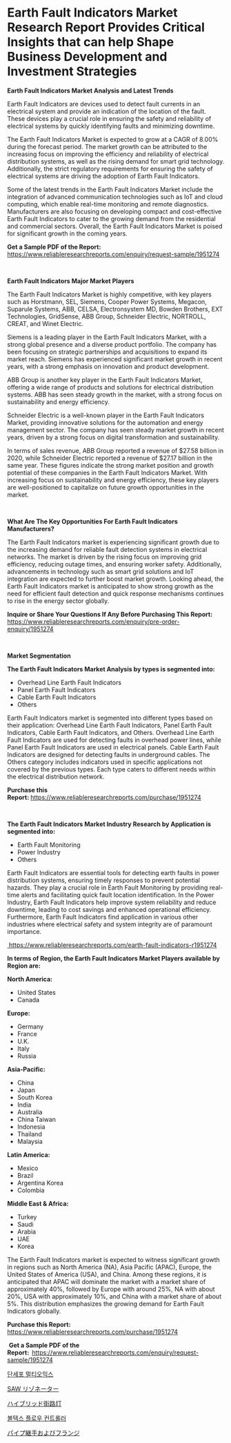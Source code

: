 <p><h1>Earth Fault Indicators Market Research Report Provides Critical Insights that can help Shape Business Development and Investment Strategies</h1></p><p><strong>Earth Fault Indicators Market Analysis and Latest Trends</strong></p>
<p><p>Earth Fault Indicators are devices used to detect fault currents in an electrical system and provide an indication of the location of the fault. These devices play a crucial role in ensuring the safety and reliability of electrical systems by quickly identifying faults and minimizing downtime.</p><p>The Earth Fault Indicators Market is expected to grow at a CAGR of 8.00% during the forecast period. The market growth can be attributed to the increasing focus on improving the efficiency and reliability of electrical distribution systems, as well as the rising demand for smart grid technology. Additionally, the strict regulatory requirements for ensuring the safety of electrical systems are driving the adoption of Earth Fault Indicators.</p><p>Some of the latest trends in the Earth Fault Indicators Market include the integration of advanced communication technologies such as IoT and cloud computing, which enable real-time monitoring and remote diagnostics. Manufacturers are also focusing on developing compact and cost-effective Earth Fault Indicators to cater to the growing demand from the residential and commercial sectors. Overall, the Earth Fault Indicators Market is poised for significant growth in the coming years.</p></p>
<p><strong>Get a Sample PDF of the Report:&nbsp;</strong> <a href="https://www.reliableresearchreports.com/enquiry/request-sample/1951274">https://www.reliableresearchreports.com/enquiry/request-sample/1951274</a></p>
<p>&nbsp;</p>
<p><strong>Earth Fault Indicators Major Market Players</strong></p>
<p><p>The Earth Fault Indicators Market is highly competitive, with key players such as Horstmann, SEL, Siemens, Cooper Power Systems, Megacon, Suparule Systems, ABB, CELSA, Electronsystem MD, Bowden Brothers, EXT Technologies, GridSense, ABB Group, Schneider Electric, NORTROLL, CREAT, and Winet Electric.</p><p>Siemens is a leading player in the Earth Fault Indicators Market, with a strong global presence and a diverse product portfolio. The company has been focusing on strategic partnerships and acquisitions to expand its market reach. Siemens has experienced significant market growth in recent years, with a strong emphasis on innovation and product development.</p><p>ABB Group is another key player in the Earth Fault Indicators Market, offering a wide range of products and solutions for electrical distribution systems. ABB has seen steady growth in the market, with a strong focus on sustainability and energy efficiency.</p><p>Schneider Electric is a well-known player in the Earth Fault Indicators Market, providing innovative solutions for the automation and energy management sector. The company has seen steady market growth in recent years, driven by a strong focus on digital transformation and sustainability.</p><p>In terms of sales revenue, ABB Group reported a revenue of $27.58 billion in 2020, while Schneider Electric reported a revenue of $27.17 billion in the same year. These figures indicate the strong market position and growth potential of these companies in the Earth Fault Indicators Market. With increasing focus on sustainability and energy efficiency, these key players are well-positioned to capitalize on future growth opportunities in the market.</p></p>
<p>&nbsp;</p>
<p><strong>What Are The Key Opportunities For Earth Fault Indicators Manufacturers?</strong></p>
<p><p>The Earth Fault Indicators market is experiencing significant growth due to the increasing demand for reliable fault detection systems in electrical networks. The market is driven by the rising focus on improving grid efficiency, reducing outage times, and ensuring worker safety. Additionally, advancements in technology such as smart grid solutions and IoT integration are expected to further boost market growth. Looking ahead, the Earth Fault Indicators market is anticipated to show strong growth as the need for efficient fault detection and quick response mechanisms continues to rise in the energy sector globally.</p></p>
<p><strong>Inquire or Share Your Questions If Any Before Purchasing This Report:</strong> <a href="https://www.reliableresearchreports.com/enquiry/pre-order-enquiry/1951274">https://www.reliableresearchreports.com/enquiry/pre-order-enquiry/1951274</a></p>
<p>&nbsp;</p>
<p><strong>Market Segmentation</strong></p>
<p><strong>The Earth Fault Indicators Market Analysis by types is segmented into:</strong></p>
<p><ul><li>Overhead Line Earth Fault Indicators</li><li>Panel Earth Fault Indicators</li><li>Cable Earth Fault Indicators</li><li>Others</li></ul></p>
<p><p>Earth Fault Indicators market is segmented into different types based on their application: Overhead Line Earth Fault Indicators, Panel Earth Fault Indicators, Cable Earth Fault Indicators, and Others. Overhead Line Earth Fault Indicators are used for detecting faults in overhead power lines, while Panel Earth Fault Indicators are used in electrical panels. Cable Earth Fault Indicators are designed for detecting faults in underground cables. The Others category includes indicators used in specific applications not covered by the previous types. Each type caters to different needs within the electrical distribution network.</p></p>
<p><strong>Purchase this Report:&nbsp;</strong><a href="https://www.reliableresearchreports.com/purchase/1951274">https://www.reliableresearchreports.com/purchase/1951274</a></p>
<p>&nbsp;</p>
<p><strong>The Earth Fault Indicators Market Industry Research by Application is segmented into:</strong></p>
<p><ul><li>Earth Fault Monitoring</li><li>Power Industry</li><li>Others</li></ul></p>
<p><p>Earth Fault Indicators are essential tools for detecting earth faults in power distribution systems, ensuring timely responses to prevent potential hazards. They play a crucial role in Earth Fault Monitoring by providing real-time alerts and facilitating quick fault location identification. In the Power Industry, Earth Fault Indicators help improve system reliability and reduce downtime, leading to cost savings and enhanced operational efficiency. Furthermore, Earth Fault Indicators find application in various other industries where electrical safety and system integrity are of paramount importance.</p></p>
<p><a href="https://www.reliableresearchreports.com/earth-fault-indicators-r1951274">&nbsp;https://www.reliableresearchreports.com/earth-fault-indicators-r1951274</a></p>
<p><strong>In terms of Region, the Earth Fault Indicators Market Players available by Region are:</strong></p>
<p>
    <p> <strong> North America: </strong>
        <ul>
            <li>United States</li>
            <li>Canada</li>
        </ul>
        </p> 
    <p> <strong> Europe: </strong>
        <ul>
            <li>Germany</li>
            <li>France</li>
            <li>U.K.</li>
            <li>Italy</li>
            <li>Russia</li>
        </ul>
        </p> 
    <p> <strong> Asia-Pacific: </strong>
        <ul>
            <li>China</li>
            <li>Japan</li>
            <li>South Korea</li>
            <li>India</li>
            <li>Australia</li>
            <li>China Taiwan</li>
            <li>Indonesia</li>
            <li>Thailand</li>
            <li>Malaysia</li>
        </ul>
        </p> 
    <p> <strong> Latin America: </strong>
        <ul>
            <li>Mexico</li>
            <li>Brazil</li>
            <li>Argentina Korea</li>
            <li>Colombia</li>
        </ul>
        </p> 
    <p> <strong> Middle East & Africa: </strong>
        <ul>
            <li>Turkey</li>
            <li>Saudi</li>
            <li>Arabia</li>
            <li>UAE</li>
            <li>Korea</li>
        </ul>
    </p>
    </p>
<p><p>The Earth Fault Indicators market is expected to witness significant growth in regions such as North America (NA), Asia Pacific (APAC), Europe, the United States of America (USA), and China. Among these regions, it is anticipated that APAC will dominate the market with a market share of approximately 40%, followed by Europe with around 25%, NA with about 20%, USA with approximately 10%, and China with a market share of about 5%. This distribution emphasizes the growing demand for Earth Fault Indicators globally.</p></p>
<p><strong>Purchase this Report: </strong><a href="https://www.reliableresearchreports.com/purchase/1951274">https://www.reliableresearchreports.com/purchase/1951274</a></p>
<p>&nbsp;<strong>Get a Sample PDF of the Report:&nbsp;&nbsp;</strong><a href="https://www.reliableresearchreports.com/enquiry/request-sample/1951274">https://www.reliableresearchreports.com/enquiry/request-sample/1951274</a></p>
<p><strong></strong></p>
<p><p><a href="https://medium.com/@karenburke2009/%EC%8B%B1%EA%B8%80%EC%85%80-%EB%A9%80%ED%8B%B0%EC%98%A4%EB%AF%B9%EC%8A%A4-%EC%8B%9C%EC%9E%A5%EC%9D%80-%EC%8B%9C%EC%9E%A5-%EC%A0%90%EC%9C%A0%EC%9C%A8-%EA%B7%9C%EB%AA%A8-%EB%B0%8F-2031%EB%85%84%EA%B9%8C%EC%A7%80%EC%9D%98-%EC%98%88%EC%83%81-%EC%98%88%EC%B8%A1%EC%97%90-%EC%B4%88%EC%A0%90%EC%9D%84-%EB%A7%9E%EC%B6%A5%EB%8B%88%EB%8B%A4-c3f3916f03b0">단세포 멀티오믹스</a></p><p><a href="https://github.com/KaydenJohns1964/Market-Research-Report-List-1/blob/main/192995221477.md">SAW リゾネーター</a></p><p><a href="https://github.com/marbadji/Market-Research-Report-List-1/blob/main/890536421476.md">ハイブリッド街路灯</a></p><p><a href="https://medium.com/@witoldadamczyk1904/%ED%8F%AC%ED%8A%B8%EB%A0%89%EC%8A%A4-%ED%94%8C%EB%A1%9C-%EC%BB%A8%ED%8A%B8%EB%A1%A4%EB%9F%AC-%EC%8B%9C%EC%9E%A5%EC%9D%80-%EC%8B%9C%EC%9E%A5-%EC%A0%90%EC%9C%A0%EC%9C%A8-%EA%B7%9C%EB%AA%A8-%EB%B0%8F-2031%EB%85%84%EA%B9%8C%EC%A7%80%EC%9D%98-%EC%98%88%EC%83%81-%EC%98%88%EC%B8%A1%EC%97%90-%EC%A4%91%EC%A0%90%EC%9D%84-%EB%91%90%EA%B3%A0-%EC%9E%88%EC%8A%B5%EB%8B%88%EB%8B%A4-170742b90036">볼텍스 플로우 컨트롤러</a></p><p><a href="https://medium.com/@camilcosta76856/%E9%85%8D%E7%AE%A1%E7%B6%99%E6%89%8B%E3%81%A8%E3%83%95%E3%83%A9%E3%83%B3%E3%82%B8%E5%B8%82%E5%A0%B4-%E6%88%90%E5%8A%9F%E3%81%99%E3%82%8B%E3%83%93%E3%82%B8%E3%83%8D%E3%82%B9%E6%88%A6%E7%95%A5%E3%81%AE%E9%8D%B5-2031%E5%B9%B4%E3%81%BE%E3%81%A7%E3%81%AE%E4%BA%88%E6%B8%AC-702b5064c3ab">パイプ継手およびフランジ</a></p></p>